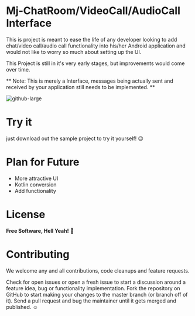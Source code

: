 # Mj-ChatRoom/VideoCall/AudioCall Interface


This is project is meant to ease the life of any developer looking to add chat/video call/audio call functionality into his/her Android application and would not like to worry so much about setting up the UI.

This Project is still in it's very early stages, but improvements would come over time.

** Note: This is merely a Interface, messages being actually sent and received by your application still needs to be implemented. ** 
  
  ![github-large](https://github.com/m-jayy/ChatRoom-VideoCall-AudioCall-Interface/blob/master/screenshots/header.jpg)

# Try it
  just download out the sample project to try it yourself! :wink:


# Plan for Future

 - More attractive UI
 - Kotlin conversion
 - Add functionality
 

# License

**Free Software, Hell Yeah!** :metal:



# Contributing
  We welcome any and all contributions, code cleanups and feature requests.
  
  Check for open issues or open a fresh issue to start a discussion around a feature idea, bug or functionality implementation.
  Fork the repository on GitHub to start making your changes to the master branch (or branch off of it).
  Send a pull request and bug the maintainer until it gets merged and published. :relaxed:

